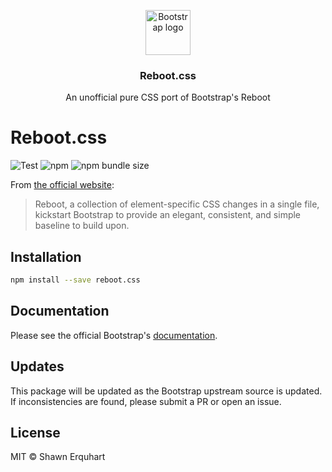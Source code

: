 <p align="center">
  <a href="https://getbootstrap.com/">
    <img src="https://getbootstrap.com/docs/4.3/assets/brand/bootstrap-solid.svg" alt="Bootstrap logo" width="72" height="72">
  </a>
</p>

<h3 align="center">Reboot.css</h3>

<p align="center">An unofficial pure CSS port of Bootstrap's Reboot</p>

# Reboot.css

![Test](https://img.shields.io/travis/z0al/reboot.css.svg) 
![npm](https://img.shields.io/npm/v/reboot.css.svg) 
![npm bundle size](https://img.shields.io/bundlephobia/minzip/reboot.css.svg)

From [the official website][bootstrap]:

> Reboot, a collection of element-specific CSS changes in a single file, kickstart Bootstrap to provide an elegant, consistent, and simple baseline to build upon.


[bootstrap]: https://getbootstrap.com/docs/4.0/content/reboot/

## Installation

```sh
npm install --save reboot.css
```

## Documentation

Please see the official Bootstrap's [documentation][bootstrap].

## Updates

This package will be updated as the Bootstrap upstream source is updated. If inconsistencies are found, please submit a PR or open an issue.

## License

MIT © Shawn Erquhart

